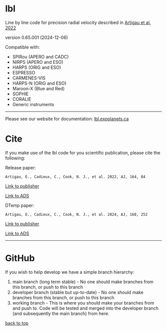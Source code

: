 # lbl
Line by line code for precision radial velocity described in [Artigau et al. 2022](https://www.doi.org/10.3847/1538-3881/ac7ce6)

version 0.65.001 (2024-12-06)

Compatible with:
- SPIRou (APERO and CADC)
- NIRPS (APERO and ESO)
- HARPS (ORIG and ESO)
- ESPRESSO
- CARMENES-VIS
- HARPS-N (ORIG and ESO)
- Maroon-X (Blue and Red)
- SOPHIE
- CORALIE
- Generic instruments

---

Please see our website for documentation: [lbl.exoplanets.ca](https://lbl.exoplanets.ca/)

# Cite

If you make use of the lbl code for you scientific publication, please cite the following:


Release paper:

    Artigau, E., Cadieux, C., Cook, N. J., et al. 2022, AJ, 164, 84

[Link to publisher](https://doi.org/10.3847/1538-3881/ac7ce6)

[Link to ADS](https://ui.adsabs.harvard.edu/abs/2022AJ....164...84A/abstract)


DTemp paper:

    Artigau, E., Cadieux, C., Cook, N. J., et al. 2024, AJ, 168, 252

[Link to publisher](https://ui.adsabs.harvard.edu/link_gateway/2024AJ....168..252A/PUB_PDF)

[Link to ADS](https://ui.adsabs.harvard.edu/abs/2024AJ....168..252A/abstract)


---

# GitHub

If you wish to help develop we have a simple branch hierarchy:

1. main branch (long term stable) - No one should make branches from this branch, or push to this branch
2. developer branch (stable but up-to-date) - No one should make branches from this branch, or push to this branch
3. working branch - This is where you should make your branches from and push to. Code will be tested and merged into 
   the developer branch (and subsequently the main branch) from here.


[back to top](#contents)
